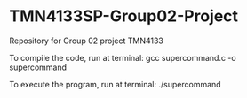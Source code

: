# TMN4133SP-Group02-Project
Repository for Group 02 project TMN4133

To compile the code, run at terminal:
gcc supercommand.c -o supercommand

To execute the program, run at terminal:
./supercommand
